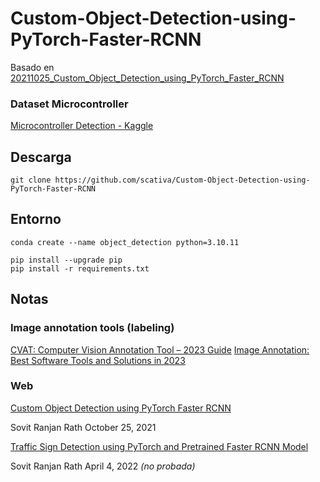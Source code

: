 # Custom-Object-Detection-using-PyTorch-Faster-RCNN
Basado en [20211025_Custom_Object_Detection_using_PyTorch_Faster_RCNN](https://debuggercafe.com/custom-object-detection-using-pytorch-faster-rcnn/)

### Dataset Microcontroller
[Microcontroller Detection - Kaggle](https://www.kaggle.com/datasets/tannergi/microcontroller-detection)

## Descarga
```
git clone https://github.com/scativa/Custom-Object-Detection-using-PyTorch-Faster-RCNN
```
## Entorno
```
conda create --name object_detection python=3.10.11
```

```
pip install --upgrade pip
pip install -r requirements.txt
```

## Notas

### Image annotation tools (labeling) 
[CVAT: Computer Vision Annotation Tool – 2023 Guide](https://viso.ai/computer-vision/cvat-computer-vision-annotation-tool/)
[Image Annotation: Best Software Tools and Solutions in 2023](https://viso.ai/computer-vision/image-annotation/)

### Web
[Custom Object Detection using PyTorch Faster RCNN](https://debuggercafe.com/custom-object-detection-using-pytorch-faster-rcnn/)

Sovit Ranjan Rath October 25, 2021

[Traffic Sign Detection using PyTorch and Pretrained Faster RCNN Model](https://debuggercafe.com/traffic-sign-detection-using-pytorch-and-pretrained-faster-rcnn-model/)

Sovit Ranjan Rath April 4, 2022 _(no probada)_
